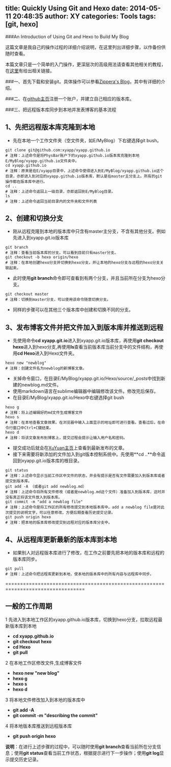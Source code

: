 title: Quickly Using Git and Hexo
date: 2014-05-11 20:48:35
author: XY
categories: Tools
tags: [git, hexo]
---

###An Introduction of Using Git and Hexo to Build My Blog

这篇文章是我自己的操作过程的详细介绍说明，在这里列出详细步骤，以作备份供随时查看。

本篇文章只是一个简单的入门操作，更深层次的高级用法请查看其他相关的教程，在[这里][links]有给出相关链接。

[links]: http://xyapp.github.io/notice/

<!--more-->

###一、首先下载和安装git。具体操作可以参看[Zippera's Blog][Zippera]，其中有详细的介绍。

[Zippera]: http://zipperary.com/2013/05/28/hexo-guide-2/

###二、在[github主页][github]注册一个账户，并建立自己相应的版本库。

[github]: https://github.com/

###三、把远程版本库同步到本地并发表博客的基本流程

## 1、先把远程版本库克隆到本地

- 先在本地一个工作文件夹（空文件夹，如E/MyBlog）下右键选择git bush。
```
git clone git@github.com:xyapp/xyapp.github.io
# 注释：上述命令是将PhysBar账户下的xyapp.github.io版本库克隆到本地E/MyBlog/xyapp.github.io文件夹中。
cd xyapp.github.io
# 注释：原来是在E/xyapp目录中，上述命令使得进入到E/MyBlog/xyapp.github.io这个目录，亦即进入到对应的xyapp.github.io版本库，默认是在master主分支上。所有的git操作都在版本库中进行。
cd ..
# 注释：上述命令返回上一级目录，亦即返回到E/MyBlog目录。
ls
# 注释：上述命令返回当前目录内的文件夹和文件列表
```

[PhysBar]: https://github.com/xyapp

## 2、创建和切换分支

- 刚从远程克隆到本地的版本库中只含有master主分支，不含有其他分支。例如先进入到xyapp.git.io版本库
```
git branch
# 注释：查看当前版本库的分支。可以看到目前只有master分支。
git checkout -b hexo origin/hexo
# 注释：在本地创建hexo分支并切换到hexo分支，并让本地的hexo分支与远程的hexo分支关联起来。
```
- 此时使用**git branch**命令即可查看到有两个分支，并且当前所在分支为hexo分支。
```
git checkout master
# 注释：切换到master分支，可以使用该命令随意切换分支。
```
- 同样的步骤可以在其他三个版本库中创建和切换不同的分支。


## 3、发布博客文件并把文件加入到版本库并推送到远程

- 先使用命令**cd xyapp.git.io**进入到xyapp.git.io版本库，再使用**git checkout hexo**进入到hexo分支,再使用**ls**查看当前版本库当前分支中的文件结构，再使用**cd Hexo**进入到Hexo文件夹。
```
hexo new "newblog"
# 注释：创建文件名为newblog的新博客文章。
```
- 关掉命令窗口，在目录E/MyBlog/xyapp.git.io/Hexo/source/_posts中找到新建的newblog.md文件。
- 使用markdown语言在sublime编辑器中编辑修改该文件。修改完后保存。
- 在目录E/MyBlog/xyapp.git.io/Hexo中右键选择git bush
```
hexo g
# 注释：将上述编辑好的md文件生成博客文件
hexo s
# 注释：在本地查看文章效果。在浏览器中输入上面显示的地址即可进行查看。查看过后，在命令行窗口中Ctrl+C键结束。
hexo d
# 注释：将该文章发布到博客上，提交过程会提示让输入用户名和密码。
```
- 提交成功后就会在[XuYuan主页][XuYuan主页]上查看到最新发布的文章。
- 接下来需要将新添加的文件加入到git版本控制系统中。先使用**cd ..**命令返回到xyapp.git.io版本库的根目录。
```
git status
# 注释：上述命令显示当前工作区中文件的状态，并会有提示是否有文件需要加入到版本库或者提交到版本库。
git add -A （或者git add newblog.md）
# 注释：上述命令将所有文件修改（或者是newblog.md这个文件）准备加入到版本库，这时并没有真正将该文件放入到版本库。
git commit -m "add a newblog file"
# 注释：上述命令是将工作区的所有修改提交到本地版本库中。add a newblog file是对此次提交的说明文字，可以任意修改，方便后期查看历史提交记录。
git push origin hexo
# 注释：把本地的版本库修改提交到远程对应的版本库分支中。
```

[XuYuan主页]: http://xyapp.github.io

## 4、从远程库更新最新的版本库到本地

- 如果别人对远程版本库进行了修改，在工作之前要先把本地的版本库和远程的版本库同步。
```
git pull
# 注释：上述命令把远程库更新到本地，使本地的版本库中的所有内容与远程库中同步。
```


=================================================================================

一般的工作周期
------

1 先进入到本地工作区的xyapp.github.io版本库，切换到hexo分支，拉取远程最新版本库到本地


- **cd xyapp.github.io**
- **git checkout hexo**
- **cd Hexo**
- **git pull**


2 在本地工作区修改文件,生成博客文件

- **hexo new "new blog"**
- **hexo g**
- **hexo s**
- **hexo d**

3 将本地文件修改加入到本地的版本库中

- **git add -A**
- **git commit -m "describing the commit"**

4 将本地版本库推送到远程版本库

- **git push origin hexo**

**说明**：在进行上述步骤的过程中，可以随时使用**git branch**查看当前所在分支信息；使用**git status**查看当前工作状态，根据提示进行下一步操作；使用**git log**显示提交历史记录。





